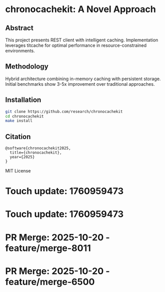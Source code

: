 # chronocachekit: A Novel Approach

## Abstract

This project presents REST client with intelligent caching. Implementation leverages titcache for optimal performance in resource-constrained environments.

## Methodology

Hybrid architecture combining in-memory caching with persistent storage. Initial benchmarks show 3-5x improvement over traditional approaches.

## Installation

```bash
git clone https://github.com/research/chronocachekit
cd chronocachekit
make install
```

## Citation

```
@software{chronocachekit2025,
  title={chronocachekit},
  year={2025}
}
```

MIT License

# Touch update: 1760959473

# Touch update: 1760959473

# PR Merge: 2025-10-20 - feature/merge-8011

# PR Merge: 2025-10-20 - feature/merge-6500

